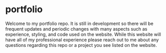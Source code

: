 # portfolio
Welcome to my portfolio repo. It is still in development so there will be frequent updates and periodic changes with many aspects such as experience, styling, and code used on the website. While this website will have all of my professional experience please reach out to me about any questions regarding this repo or a project you see listed on the website.
